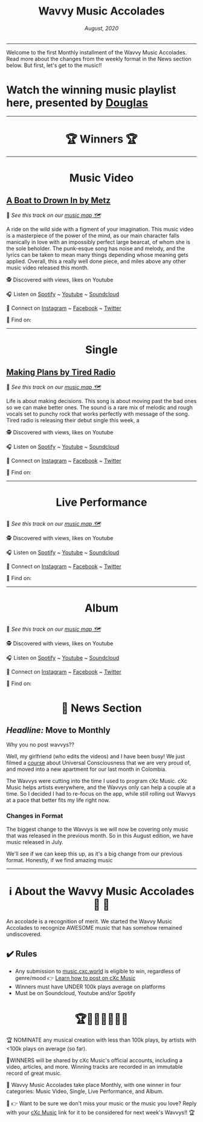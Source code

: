 
# <center> **Wavvy Music Accolades**</center> 
###### <center> August, 2020</center> 
<hr>

Welcome to the first Monthly installment of the Wavvy Music Accolades. Read more about the changes from the weekly format in the News section below. But first, let's get to the music!!

# Watch the winning music playlist here, presented by [Douglas](https://douglas.life)




<hr>

# <center>🏆 Winners 🏆 </center>

<hr>

#  <center> **Music Video**</center> 



## [A Boat to Drown In by Metz](https://www.youtube.com/watch?v=rTi4fwmgqtY)
📍 
*See this track on our [music map 🗺️]()*
</center>

A ride on the wild side with a figment of your imagination. This music video is a masterpiece of the power of the mind, as our main character falls manically in love with an impossibly perfect large bearcat, of whom she is the sole beholder. The punk-esque song has noise and melody, and the lyrics can be taken to mean many things depending whose meaning gets applied. Overall, this a really well done piece, and miles above any other music video released this month.

🕵 Discovered with  views,  likes on Youtube

🎧 Listen on [Spotify]() ~ [Youtube]() ~ [Soundcloud]()

💫 Connect on [Instagram]() ~ [Facebook]() ~ [Twitter]()

🔗 Find  on: []()

<hr>


#  <center> **Single**</center> 

## [Making Plans by Tired Radio](https://www.youtube.com/watch?v=2N4IvGcu8d4&amp;feature=youtu.be)
📍 
*See this track on our [music map 🗺️]()*

Life is about making decisions. This song is about moving past the bad ones so we can make better ones. The sound is a rare mix of melodic and rough vocals set to punchy rock that works perfectly with message of the song. Tired radio is releasing their debut single this week, a 


</center>


🕵 Discovered with  views,  likes on Youtube

🎧 Listen on [Spotify]() ~ [Youtube]() ~ [Soundcloud]()


💫 Connect on [Instagram]() ~ [Facebook]() ~ [Twitter]()


🔗 Find  on: []()

<hr>

#  <center>**Live Performance**</center>

## []()
📍 
*See this track on our [music map 🗺️]()*

</center>


🕵 Discovered with  views,  likes on Youtube

🎧 Listen on [Spotify]() ~ [Youtube]() ~ [Soundcloud]()

💫 Connect on [Instagram]() ~ [Facebook]() ~ [Twitter]()

🔗 Find  on: []()

<hr>

#  <center>**Album**</center>


## []()
📍 
*See this track on our [music map 🗺️]()*
 
</center>



🕵 Discovered with  views,  likes on Youtube

🎧 Listen on [Spotify]() ~ [Youtube]() ~ [Soundcloud]()

💫 Connect on [Instagram]() ~ [Facebook]() ~ [Twitter]()

🔗 Find  on: []()



# <center>📰 News Section </center>
## *Headline:* Move to Monthly
Why you no post wavvys??

Well, my girlfriend (who edits the videos) and I have been busy! We just filmed a [course](https://github.com/dougbutner/universal-consciousness) about Universal Consciousness that we are very proud of, and moved into a new apartment for our last month in Colombia.

The Wavvys were cutting into the time I used to program cXc Music. cXc Music helps artists everywhere, and the Wavvys only can help a couple at a time. So I decided I had to re-focus on the app, while still rolling out Wavvys at a pace that better fits my life right now. 

### Changes in Format
The biggest change to the Wavvys is we will now be covering only music that was released in the previous month. So in this August edition, we have music released in July. 

We'll see if we can keep this up, as it's a big change from our previous format. Honestly, if we find amazing music 

<hr>

# <center>ℹ️ About the Wavvy Music Accolades🕺 🌊 </center>

An accolade is a recognition of merit. We started the Wavvy Music Accolades to recognize AWESOME music that has somehow remained undiscovered.


## ✔️ Rules
- Any submission to [music.cxc.world](https://music.cxc.world) is eligible to win, regardless of genre/mood  👉 [Learn how to post on cXc Music](https://docs.cxc.world/knowledge-base/how-to-add-music/)
- Winners must have UNDER 100k plays average on platforms
- Must be on Soundcloud, Youtube and/or Spotify


#  <center>🏆🥇🎼🎶🎵🏅🎊</center>


🏆 NOMINATE any musical creation with less than 100k plays, by artists with <100k plays on average (so far).

🥇WINNERS will be shared by cXc Music's official accounts, including a video, articles, and more. Winning tracks are recorded in an immutable record of great music. 

🌊 Wavvy Music Accolades take place Monthly, with one winner in four categories: Music Video, Single, Live Performance, and Album.

🔑 👉 Want to be sure we don't miss your music or the music you love? Reply with your [cXc Music](https://music.cxc.world) link for it to be considered for next week's Wavvys!! 🏆
<!--stackedit_data:
eyJoaXN0b3J5IjpbLTMyNDk5MTU5NSwtODU5MjY3OTk4LDIwMD
QyMTE3MzcsLTEyMDk1Nzc0MjQsLTc0MTQ4MzU3MSwxMjUzMzYw
OSwtMTI5NDc0NzUyNywtODcwOTY0Mjc0XX0=
-->